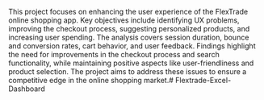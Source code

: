 This project focuses on enhancing the user experience of the FlexTrade online shopping app. Key objectives include identifying UX problems, improving the checkout process, suggesting personalized products, and increasing user spending. The analysis covers session duration, bounce and conversion rates, cart behavior, and user feedback. Findings highlight the need for improvements in the checkout process and search functionality, while maintaining positive aspects like user-friendliness and product selection. The project aims to address these issues to ensure a competitive edge in the online shopping market.# Flextrade-Excel-Dashboard

